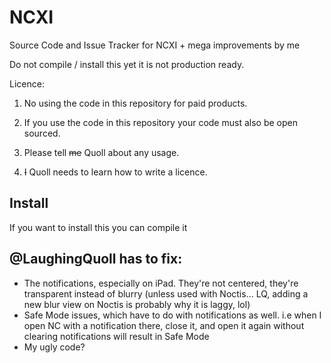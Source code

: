 # NCXI
Source Code and Issue Tracker for NCXI + mega improvements by me

Do not compile / install this yet it is not production ready.

Licence:

1. No using the code in this repository for paid products.

2. If you use the code in this repository your code must also be open sourced.

3. Please tell ~~me~~ Quoll about any usage.

4. ~~I~~ Quoll needs to learn how to write a licence.

## Install

If you want to install this you can compile it

## @LaughingQuoll has to fix:

- The notifications, especially on iPad. They're not centered, they're transparent instead of blurry (unless used with Noctis... LQ, adding a new blur view on Noctis is probably why it is laggy, lol)
- Safe Mode issues, which have to do with notifications as well. i.e when I open NC with a notification there, close it, and open it again without clearing notifications will result in Safe Mode
- My ugly code?
